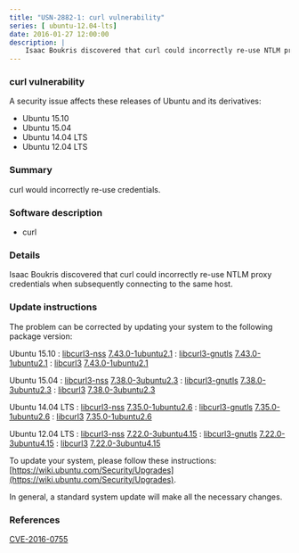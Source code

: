 ```yaml
---
title: "USN-2882-1: curl vulnerability"
series: [ ubuntu-12.04-lts]
date: 2016-01-27 12:00:00
description: |
    Isaac Boukris discovered that curl could incorrectly re-use NTLM proxy credentials when subsequently connecting to the same host. 
--- 
```

 
### curl vulnerability

A security issue affects these releases of Ubuntu and its derivatives:

* Ubuntu 15.10
* Ubuntu 15.04
* Ubuntu 14.04 LTS
* Ubuntu 12.04 LTS

### Summary

curl would incorrectly re-use credentials. 

### Software description

* curl 

### Details

Isaac Boukris discovered that curl could incorrectly re-use NTLM proxy credentials when subsequently connecting to the same host. 

### Update instructions

The problem can be corrected by updating your system to the following package version:

Ubuntu 15.10
 : [libcurl3-nss](https://launchpad.net/ubuntu/+source/curl) <span> [7.43.0-1ubuntu2.1](https://launchpad.net/ubuntu/+source/curl/7.43.0-1ubuntu2.1) </span> 
 : [libcurl3-gnutls](https://launchpad.net/ubuntu/+source/curl) <span> [7.43.0-1ubuntu2.1](https://launchpad.net/ubuntu/+source/curl/7.43.0-1ubuntu2.1) </span> 
 : [libcurl3](https://launchpad.net/ubuntu/+source/curl) <span> [7.43.0-1ubuntu2.1](https://launchpad.net/ubuntu/+source/curl/7.43.0-1ubuntu2.1) </span> 

Ubuntu 15.04
 : [libcurl3-nss](https://launchpad.net/ubuntu/+source/curl) <span> [7.38.0-3ubuntu2.3](https://launchpad.net/ubuntu/+source/curl/7.38.0-3ubuntu2.3) </span> 
 : [libcurl3-gnutls](https://launchpad.net/ubuntu/+source/curl) <span> [7.38.0-3ubuntu2.3](https://launchpad.net/ubuntu/+source/curl/7.38.0-3ubuntu2.3) </span> 
 : [libcurl3](https://launchpad.net/ubuntu/+source/curl) <span> [7.38.0-3ubuntu2.3](https://launchpad.net/ubuntu/+source/curl/7.38.0-3ubuntu2.3) </span> 

Ubuntu 14.04 LTS
 : [libcurl3-nss](https://launchpad.net/ubuntu/+source/curl) <span> [7.35.0-1ubuntu2.6](https://launchpad.net/ubuntu/+source/curl/7.35.0-1ubuntu2.6) </span> 
 : [libcurl3-gnutls](https://launchpad.net/ubuntu/+source/curl) <span> [7.35.0-1ubuntu2.6](https://launchpad.net/ubuntu/+source/curl/7.35.0-1ubuntu2.6) </span> 
 : [libcurl3](https://launchpad.net/ubuntu/+source/curl) <span> [7.35.0-1ubuntu2.6](https://launchpad.net/ubuntu/+source/curl/7.35.0-1ubuntu2.6) </span> 

Ubuntu 12.04 LTS
 : [libcurl3-nss](https://launchpad.net/ubuntu/+source/curl) <span> [7.22.0-3ubuntu4.15](https://launchpad.net/ubuntu/+source/curl/7.22.0-3ubuntu4.15) </span> 
 : [libcurl3-gnutls](https://launchpad.net/ubuntu/+source/curl) <span> [7.22.0-3ubuntu4.15](https://launchpad.net/ubuntu/+source/curl/7.22.0-3ubuntu4.15) </span> 
 : [libcurl3](https://launchpad.net/ubuntu/+source/curl) <span> [7.22.0-3ubuntu4.15](https://launchpad.net/ubuntu/+source/curl/7.22.0-3ubuntu4.15) </span> 

To update your system, please follow these instructions: [https://wiki.ubuntu.com/Security/Upgrades](https://wiki.ubuntu.com/Security/Upgrades).

In general, a standard system update will make all the necessary changes. 

### References

 [CVE-2016-0755](http://people.ubuntu.com/~ubuntu-security/cve/CVE-2016-0755)
 
